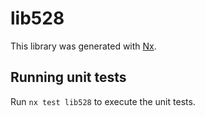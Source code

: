 # lib528

This library was generated with [Nx](https://nx.dev).

## Running unit tests

Run `nx test lib528` to execute the unit tests.
